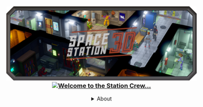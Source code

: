 <h3 align="center">
    <img src="profile/SS3DBanner7b.png" alt="SS3D">
    <a href="https://git.io/typing-svg"><img src="https://readme-typing-svg.demolab.com?font=Orbitron&weight=600&size=25&duration=2500&pause=1000&color=B33225&center=true&vCenter=true&multiline=true&repeat=true&width=420&height=75&lines=Welcome+to+the+station+crew.;Please+enjoy+your+stay!" alt="Welcome to the Station Crew..." /></a>
</h3>

<details>
  <summary align="center">About</summary>
<a  align="center">  
content
</a>
</details>
